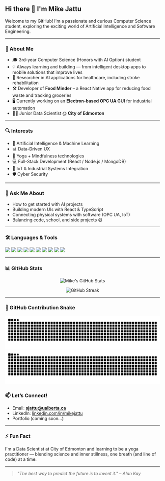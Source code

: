 ## Hi there 👋 I'm Mike Jattu

Welcome to my GitHub! I'm a passionate and curious Computer Science student, exploring the exciting world of Artificial Intelligence and Software Engineering.

---

### 🚀 About Me
- 🎓 3rd-year Computer Science (Honors with AI Option) student
- 💡 Always learning and building — from intelligent desktop apps to mobile solutions that improve lives
- 🧠 Researcher in AI applications for healthcare, including stroke rehabilitation
- 🛠️ Developer of **Food Minder** – a React Native app for reducing food waste and tracking groceries
- 🖥️ Currently working on an **Electron-based OPC UA GUI** for industrial automation
- 👨‍💻 Junior Data Scientist @ **City of Edmonton**


---

### 🔍 Interests
- 🤖 Artificial Intelligence & Machine Learning
- 📊 Data-Driven UX
- 🧘 Yoga + Mindfulness technologies
- 💻 Full-Stack Development (React / Node.js / MongoDB)
- 🔌 IoT & Industrial Systems Integration
- 🛡️ Cyber Security  

---

### 💬 Ask Me About
- How to get started with AI projects
- Building modern UIs with React & TypeScript
- Connecting physical systems with software (OPC UA, IoT)
- Balancing code, school, and side projects 😅

---

### 🛠️ Languages & Tools

<p>
  <img src="https://img.shields.io/badge/Python-3776AB?style=flat&logo=python&logoColor=white" />
  <img src="https://img.shields.io/badge/Java-007396?style=flat&logo=java&logoColor=white" />
  <img src="https://img.shields.io/badge/TypeScript-3178C6?style=flat&logo=typescript&logoColor=white" />
  <img src="https://img.shields.io/badge/JavaScript-F7DF1E?style=flat&logo=javascript&logoColor=black" />
  <img src="https://img.shields.io/badge/React-61DAFB?style=flat&logo=react&logoColor=black" />
  <img src="https://img.shields.io/badge/Node.js-339933?style=flat&logo=nodedotjs&logoColor=white" />
  <img src="https://img.shields.io/badge/MongoDB-47A248?style=flat&logo=mongodb&logoColor=white" />
  <img src="https://img.shields.io/badge/Electron-47848F?style=flat&logo=electron&logoColor=white" />
  <img src="https://img.shields.io/badge/Expo-000020?style=flat&logo=expo&logoColor=white" />
  <img src="https://img.shields.io/badge/Git-F05032?style=flat&logo=git&logoColor=white" />
</p>

---

### 📊 GitHub Stats

<p align="center">
  <img src="https://github-readme-stats.vercel.app/api?username=mikejattu&show_icons=true&theme=radical" alt="Mike's GitHub Stats" height="160" />
</p>

<p align="center">
  <img src="https://github-readme-streak-stats.herokuapp.com/?user=mikejattu&theme=radical" alt="GitHub Streak" height="160" />
</p>


---

### 🐍 GitHub Contribution Snake

![Light Mode Snake](https://raw.githubusercontent.com/mikejattu/mikejattu/output/snake-light.svg#gh-light-mode-only)
![Dark Mode Snake](https://raw.githubusercontent.com/mikejattu/mikejattu/output/snake-dark.svg#gh-dark-mode-only)

### 📫 Let’s Connect!
- Email: **sjattu@ualberta.ca**
- LinkedIn: [linkedin.com/in/mikejattu](https://www.linkedin.com/in/mikejattu)
- Portfolio (coming soon...)

---

### ⚡ Fun Fact
I'm a Data Scientist at City of Edmonton and learning to be a yoga practitioner — blending science and inner stillness, one breath (and line of code) at a time.

---

> *"The best way to predict the future is to invent it." – Alan Kay*
